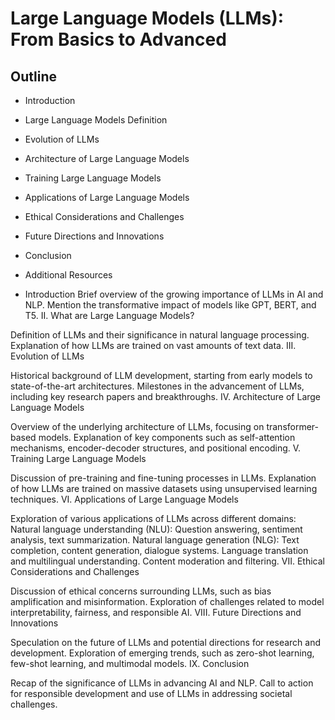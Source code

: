 # Large Language Models (LLMs): From Basics to Advanced

## Outline
- Introduction
- Large Language Models Definition
- Evolution of LLMs
- Architecture of Large Language Models
- Training Large Language Models
- Applications of Large Language Models
- Ethical Considerations and Challenges
- Future Directions and Innovations
- Conclusion
- Additional Resources


- Introduction
Brief overview of the growing importance of LLMs in AI and NLP.
Mention the transformative impact of models like GPT, BERT, and T5.
II. What are Large Language Models?

Definition of LLMs and their significance in natural language processing.
Explanation of how LLMs are trained on vast amounts of text data.
III. Evolution of LLMs

Historical background of LLM development, starting from early models to state-of-the-art architectures.
Milestones in the advancement of LLMs, including key research papers and breakthroughs.
IV. Architecture of Large Language Models

Overview of the underlying architecture of LLMs, focusing on transformer-based models.
Explanation of key components such as self-attention mechanisms, encoder-decoder structures, and positional encoding.
V. Training Large Language Models

Discussion of pre-training and fine-tuning processes in LLMs.
Explanation of how LLMs are trained on massive datasets using unsupervised learning techniques.
VI. Applications of Large Language Models

Exploration of various applications of LLMs across different domains:
Natural language understanding (NLU): Question answering, sentiment analysis, text summarization.
Natural language generation (NLG): Text completion, content generation, dialogue systems.
Language translation and multilingual understanding.
Content moderation and filtering.
VII. Ethical Considerations and Challenges

Discussion of ethical concerns surrounding LLMs, such as bias amplification and misinformation.
Exploration of challenges related to model interpretability, fairness, and responsible AI.
VIII. Future Directions and Innovations

Speculation on the future of LLMs and potential directions for research and development.
Exploration of emerging trends, such as zero-shot learning, few-shot learning, and multimodal models.
IX. Conclusion

Recap of the significance of LLMs in advancing AI and NLP.
Call to action for responsible development and use of LLMs in addressing societal challenges.

